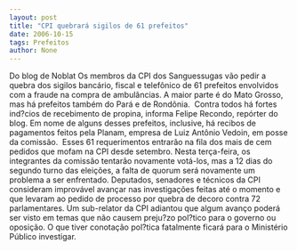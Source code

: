 ```yaml
---
layout: post
title: "CPI quebrará sigilos de 61 prefeitos"
date: 2006-10-15
tags: Prefeitos
author: None
---
```

Do blog de Noblat
Os membros da CPI dos Sanguessugas vão pedir a quebra dos sigilos bancário, fiscal e telefônico de 61 prefeitos envolvidos com a fraude na compra de ambulâncias. A maior parte é do Mato Grosso, mas há prefeitos também do Pará e de Rondônia. &nbsp;Contra todos há fortes ind?cios de recebimento de propina, informa Felipe Recondo, repórter do blog. Em nome de alguns desses prefeitos, inclusive, há recibos de pagamentos feitos pela Planam, empresa de Luiz Antônio Vedoin, em posse da comissão. &nbsp;Esses 61 requerimentos entrarão na fila dos mais de cem pedidos que mofam na CPI desde setembro. Nesta terça-feira, os integrantes da comissão tentarão novamente votá-los, mas a 12 dias do segundo turno das eleições, a falta de quorum será novamente um problema a ser enfrentado.&nbsp;Deputados, senadores e técnicos da CPI consideram improvável avançar nas investigações feitas até o momento e que levaram ao pedido de processo por quebra de decoro contra 72 parlamentares.&nbsp;Um sub-relator da CPI adiantou que algum avanço poderá ser visto em temas que não causem preju?zo pol?tico para o governo ou oposição. O que tiver conotação pol?tica fatalmente ficará para o Ministério Público investigar. 